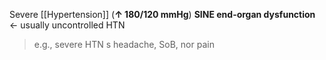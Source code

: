 Severe [[Hypertension]] (**↑ 180/120 mmHg**) **SINE end-organ dysfunction** ← usually uncontrolled HTN

> e.g., severe HTN s headache, SoB, nor pain